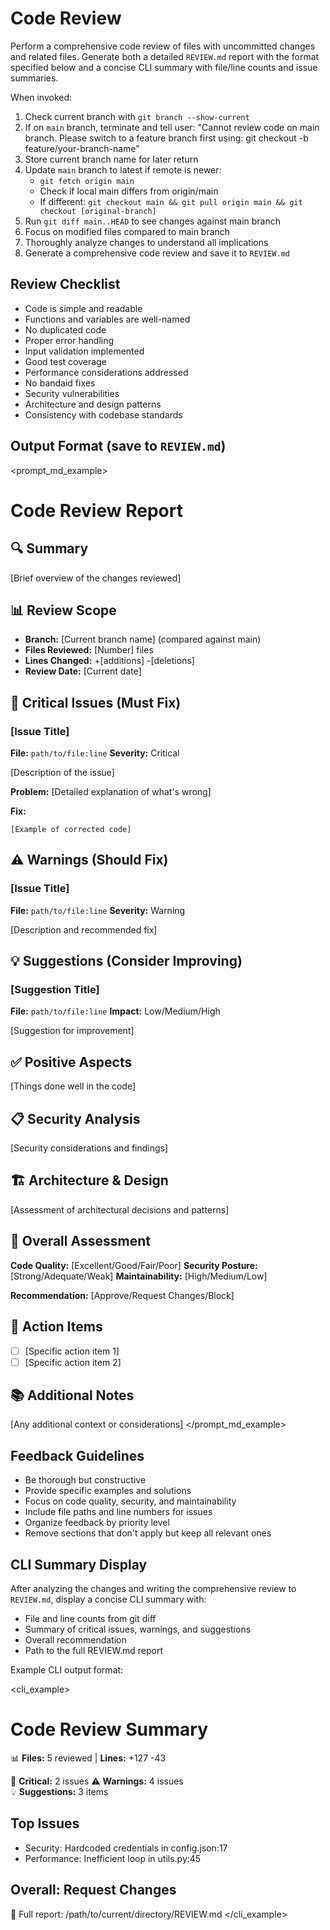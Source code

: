 # Code Review

Perform a comprehensive code review of files with uncommitted changes and related files. Generate both a detailed `REVIEW.md` report with the format specified below and a concise CLI summary with file/line counts and issue summaries.

When invoked:
1. Check current branch with `git branch --show-current`
2. If on `main` branch, terminate and tell user: "Cannot review code on main branch. Please switch to a feature branch first using: git checkout -b feature/your-branch-name"
3. Store current branch name for later return
4. Update `main` branch to latest if remote is newer:
   - `git fetch origin main`
   - Check if local main differs from origin/main
   - If different: `git checkout main && git pull origin main && git checkout [original-branch]`
5. Run `git diff main..HEAD` to see changes against main branch
6. Focus on modified files compared to main branch
7. Thoroughly analyze changes to understand all implications
8. Generate a comprehensive code review and save it to `REVIEW.md`

## Review Checklist

- Code is simple and readable
- Functions and variables are well-named
- No duplicated code
- Proper error handling
- Input validation implemented
- Good test coverage
- Performance considerations addressed
- No bandaid fixes
- Security vulnerabilities
- Architecture and design patterns
- Consistency with codebase standards

## Output Format (save to `REVIEW.md`)

<prompt_md_example>
# Code Review Report

## 🔍 Summary

[Brief overview of the changes reviewed]

## 📊 Review Scope

- **Branch:** [Current branch name] (compared against main)
- **Files Reviewed:** [Number] files
- **Lines Changed:** +[additions] -[deletions] 
- **Review Date:** [Current date]

## 🚨 Critical Issues (Must Fix)

### [Issue Title]
**File:** `path/to/file:line`
**Severity:** Critical

[Description of the issue]

**Problem:**
[Detailed explanation of what's wrong]

**Fix:**
```language
[Example of corrected code]
```

## ⚠️ Warnings (Should Fix)

### [Issue Title]
**File:** `path/to/file:line`
**Severity:** Warning

[Description and recommended fix]

## 💡 Suggestions (Consider Improving)

### [Suggestion Title]
**File:** `path/to/file:line`
**Impact:** Low/Medium/High

[Suggestion for improvement]

## ✅ Positive Aspects

[Things done well in the code]

## 📋 Security Analysis

[Security considerations and findings]

## 🏗️ Architecture & Design

[Assessment of architectural decisions and patterns]

## 🎯 Overall Assessment

**Code Quality:** [Excellent/Good/Fair/Poor]
**Security Posture:** [Strong/Adequate/Weak]
**Maintainability:** [High/Medium/Low]

**Recommendation:** [Approve/Request Changes/Block]

## 📝 Action Items

- [ ] [Specific action item 1]
- [ ] [Specific action item 2]

## 📚 Additional Notes

[Any additional context or considerations]
</prompt_md_example>

## Feedback Guidelines

- Be thorough but constructive
- Provide specific examples and solutions
- Focus on code quality, security, and maintainability
- Include file paths and line numbers for issues
- Organize feedback by priority level
- Remove sections that don't apply but keep all relevant ones

## CLI Summary Display

After analyzing the changes and writing the comprehensive review to `REVIEW.md`, display a concise CLI summary with:
- File and line counts from git diff
- Summary of critical issues, warnings, and suggestions
- Overall recommendation
- Path to the full REVIEW.md report

Example CLI output format:

<cli_example>
# Code Review Summary

📊 **Files:** 5 reviewed | **Lines:** +127 -43

🚨 **Critical:** 2 issues
⚠️ **Warnings:** 4 issues  
💡 **Suggestions:** 3 items

## Top Issues
- Security: Hardcoded credentials in config.json:17
- Performance: Inefficient loop in utils.py:45

## Overall: Request Changes

📄 Full report: /path/to/current/directory/REVIEW.md
</cli_example>